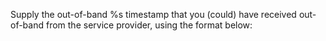 Supply the out-of-band %s timestamp that you (could) have received out-of-band from the service provider, using the
format below:
